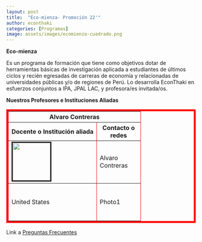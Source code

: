 ```yaml
---
layout: post
title:  "Eco-mienza- Promoción 22'"
author: econthaki
categories: [Programas]
image: assets/images/ecomienza-cuadrado.png
---
```




**Eco-mienza**

Es un programa de formación que tiene como objetivos dotar de herramientas básicas de investigación aplicada a estudiantes de últimos ciclos y recién egresadas de carreras de economía y relacionadas de universidades públicas y/o de regiones de Perú. Lo desarrolla EconThaki en esfuerzos conjuntos a IPA, JPAL LAC, y profesora/es invitada/os.



**Nuestros Profesores e Instituciones Aliadas**


<table border="5" bordercolor="red" align="center">
        <tr>
            <th colspan="3">Alvaro Contreras</th> 
        </tr>
        <tr>
            <th>Docente o Institución aliada</th>
            <th>Contacto o redes</th>
        </tr>
        <tr>
            <td><img src="{{ site.baseurl }}/assets/images/eco22/acontreras.png" alt="" border=3 height=100 width=100></img></td>
            <td>Alvaro Contreras</td>
        </tr>
        <tr>
            <td>United States</td>
            <td border=3 height=100 width=100>Photo1</td>
        </tr>

</table>


Link a  [Preguntas Frecuentes][pregfreq-link]

[pregfreq-link]:   https://econthaki.github.io/recursos/2021/01/06/pregfreq.html

